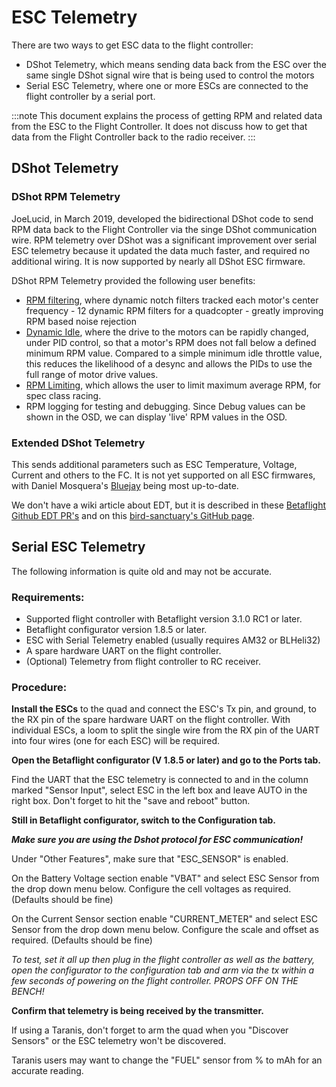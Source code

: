 # ESC Telemetry

There are two ways to get ESC data to the flight controller:

- DShot Telemetry, which means sending data back from the ESC over the same single DShot signal wire that is being used to control the motors
- Serial ESC Telemetry, where one or more ESCs are connected to the flight controller by a serial port.

:::note
This document explains the process of getting RPM and related data from the ESC to the Flight Controller. It does not discuss how to get that data from the Flight Controller back to the radio receiver.
:::

## DShot Telemetry

### DShot RPM Telemetry

JoeLucid, in March 2019, developed the bidirectional DShot code to send RPM data back to the Flight Controller via the singe DShot communication wire. RPM telemetry over DShot was a significant improvement over serial ESC telemetry because it updated the data much faster, and required no additional wiring. It is now supported by nearly all DShot ESC firmware.

DShot RPM Telemetry provided the following user benefits:

- [RPM filtering](docs/wiki/guides/current//DSHOT-RPM-Filtering.md), where dynamic notch filters tracked each motor's center frequency - 12 dynamic RPM filters for a quadcopter - greatly improving RPM based noise rejection
- [Dynamic Idle](docs/wiki/guides/current//Dynamic-Idle.md), where the drive to the motors can be rapidly changed, under PID control, so that a motor's RPM does not fall below a defined minimum RPM value. Compared to a simple minimum idle throttle value, this reduces the likelihood of a desync and allows the PIDs to use the full range of motor drive values.
- [RPM Limiting](docs/wiki/release/betaflight-4-5-release-notes#161-rpm-limiter-build-option), which allows the user to limit maximum average RPM, for spec class racing.
- RPM logging for testing and debugging. Since Debug values can be shown in the OSD, we can display 'live' RPM values in the OSD.

### Extended DShot Telemetry

This sends additional parameters such as ESC Temperature, Voltage, Current and others to the FC. It is not yet supported on all ESC firmwares, with Daniel Mosquera's [Bluejay](https://github.com/bird-sanctuary/bluejay) being most up-to-date.

We don't have a wiki article about EDT, but it is described in these [Betaflight Github EDT PR's](https://github.com/betaflight/betaflight/pulls?q=is%3Apr+EDT) and on this [bird-sanctuary's GitHub page](https://github.com/bird-sanctuary/extended-dshot-telemetry).

## Serial ESC Telemetry

The following information is quite old and may not be accurate.

### Requirements:

- Supported flight controller with Betaflight version 3.1.0 RC1 or later.
- Betaflight configurator version 1.8.5 or later.
- ESC with Serial Telemetry enabled (usually requires AM32 or BLHeli32)
- A spare hardware UART on the flight controller.
- (Optional) Telemetry from flight controller to RC receiver.

### Procedure:

**Install the ESCs** to the quad and connect the ESC's Tx pin, and ground, to the RX pin of the spare hardware UART on the flight controller. With individual ESCs, a loom to split the single wire from the RX pin of the UART into four wires (one for each ESC) will be required.

**Open the Betaflight configurator (V 1.8.5 or later) and go to the Ports tab.**

Find the UART that the ESC telemetry is connected to and in the column marked "Sensor Input", select ESC in the left box and leave AUTO in the right box. Don't forget to hit the "save and reboot" button.

**Still in Betaflight configurator, switch to the Configuration tab.**

_**Make sure you are using the Dshot protocol for ESC communication!**_

Under "Other Features", make sure that "ESC_SENSOR" is enabled.

On the Battery Voltage section enable "VBAT" and select ESC Sensor from the drop down menu below. Configure the cell voltages as required. (Defaults should be fine)

On the Current Sensor section enable "CURRENT_METER" and select ESC Sensor from the drop down menu below. Configure the scale and offset as required. (Defaults should be fine)

_To test, set it all up then plug in the flight controller as well as the battery, open the configurator to the configuration tab and arm via the tx within a few seconds of powering on the flight controller. PROPS OFF ON THE BENCH!_

**Confirm that telemetry is being received by the transmitter.**

If using a Taranis, don't forget to arm the quad when you "Discover Sensors" or the ESC telemetry won't be discovered.

Taranis users may want to change the "FUEL" sensor from % to mAh for an accurate reading.
